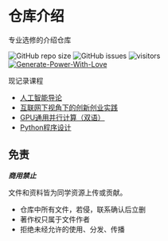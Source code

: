 # 仓库介绍

专业选修的介绍仓库

![GitHub repo size](https://img.shields.io/github/repo-size/SCU-CS/Professional-Electives-Collection)
![GitHub issues](https://img.shields.io/github/issues/SCU-CS/Professional-Electives-Collection)
![visitors](https://visitor-badge.glitch.me/badge?page_id=SCU-CS.Professional-Electives-Collection)
[![Generate-Power-With-Love](https://img.shields.io/badge/Generate--Power--With-Love-red)](https://github.com/SCU-CS/Contributors)

现记录课程
- [人工智能导论](courses/AIntro.md)
- [互联网下视角下的创新创业实践](courses/inno-internet.md)
- [GPU通用并行计算（双语）](courses/GPU-parallel.md)
- [Python程序设计](courses/Programming-in-Python.md)

## 免责

***商用禁止*** 

文件和资料皆为同学资源上传或贡献。

- 仓库中所有文件，若侵，联系确认后立删
- 著作权只属于文件作者
- 拒绝未经允许的使用、分发、传播